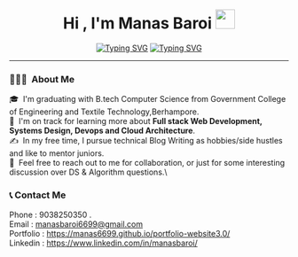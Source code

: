 
<h1 align="center">Hi , I'm Manas Baroi <img src="https://media.giphy.com/media/hvRJCLFzcasrR4ia7z/giphy.gif" width="35"></h1>
<p align="center" style="user-select: none;">
<a href="https://git.io/typing-svg"><img src="https://readme-typing-svg.herokuapp.com?font=Montez&size=50&pause=1000&color=00F726&center=true&vCenter=true&width=500&height=67&lines=I+am+a+passionate+web+developer+;(MERN)+Stack" alt="Typing SVG" /></a>
<a href="https://git.io/typing-svg"><img src="https://readme-typing-svg.herokuapp.com?font=Nabla&size=55&pause=1000&color=DE46F7&center=true&vCenter=true&width=530&height=75&lines=Ui-Ux+designer" alt="Typing SVG" /></a>
</p>
<hr/>

### 👨🏻‍💻 &nbsp;About Me


🎓 &nbsp;I'm graduating with B.tech Computer Science from Government College of Engineering and Textile Technology,Berhampore.\
🌱 &nbsp;I'm on track for learning more about <b>Full stack Web Development, Systems Design, Devops and Cloud Architecture</b>.\
✍️ &nbsp;In my free time, I pursue technical Blog Writing as hobbies/side hustles and like to mentor juniors.\
💬 &nbsp;Feel free to reach out to me for collaboration, or just for some interesting discussion over DS & Algorithm questions.\

### 📞 Contact Me
Phone : 9038250350  .\
Email : manasbaroi6699@gmail.com \
Portfolio : https://manas6699.github.io/portfolio-website3.0/  \
Linkedin : https://www.linkedin.com/in/manasbaroi/

  

